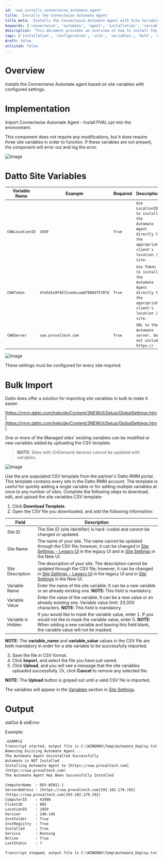 ```yaml
---
id: 'cwa_installs_connectwise_automate_agent'
title: 'Installs the Connectwise Automate Agent'
title_meta: 'Installs the Connectwise Automate Agent with Site Variables'
keywords: ['connectwise', 'automate', 'agent', 'installation', 'variables', 'bulk', 'import']
description: 'This document provides an overview of how to install the Connectwise Automate agent using site variables with configured settings. It includes implementation steps, required site variables, and instructions for bulk importing site variables to streamline the installation process.'
tags: ['installation', 'configuration', 'site', 'variables', 'bulk', 'connectwise']
draft: false
unlisted: false
---
```

# Overview
Installs the Connectwise Automate agent based on site variables with configured settings.

# Implementation
Import Connectwise Automate Agent - Install PVAL.cpt into the environment.

This component does not require any modifications, but it does require three site variables in order to function. If these variables are not present, the component will error out and log the error.

![Image](..\..\..\static\img\EPM---Software-Management---Component---Connectwise-Automate-Agent---Install-PVAL\image_1.png)

# Datto Site Variables

| Variable Name     | Example                           | Required | Description                                                                                       |
|-------------------|-----------------------------------|----------|---------------------------------------------------------------------------------------------------|
| `CWALocationID`   | `1659`                            | `True`   | `Use LocationID to install the Automate Agent directly to the appropriate client's location / site.` |
| `CWAToken`        | `4fe5d1e9fd571cedecaa8f988d75787d` | `True`   | `Use Token to install the Automate Agent directly to the appropriate client's location / site.`     |
| `CWAServer`       | `cwa.provaltech.com`             | `True`   | `URL to the Automate server. Do not include https://`                                           |

![Image](..\..\..\static\img\EPM---Software-Management---Component---Connectwise-Automate-Agent---Install-PVAL\image_2.png)

These settings must be configured for every site required.

# Bulk Import
Datto does offer a solution for importing site variables in bulk to make it easier.

[https://rmm.datto.com/help/de/Content/3NEWUI/Setup/GlobalSettings.htm](https://rmm.datto.com/help/de/Content/3NEWUI/Setup/GlobalSettings.htm)

One or more of the Managed sites' existing variables can be modified or new variables added by uploading the CSV template.

> **NOTE:** Sites with OnDemand devices cannot be updated with variables.

![Image](..\..\..\static\img\EPM---Software-Management---Component---Connectwise-Automate-Agent---Install-PVAL\image_3.png)

Use the pre-populated CSV template from the partner's Datto RMM portal. This template contains every site in the Datto RMM account. The template is useful for quickly adding a single variable or for adding multiple variables at once to any number of sites. Complete the following steps to download, edit, and upload the site variables CSV template:

1. Click **Download Template**.
2. Open the CSV file you downloaded, and add the following information:

| Field               | Description                                                                                                                        |
|---------------------|------------------------------------------------------------------------------------------------------------------------------------|
| Site ID             | The Site ID (site identifier) is hard-coded and cannot be changed or updated.                                                    |
| Site Name           | The name of your site. The name cannot be updated through the CSV file; however, it can be changed in [Site Settings - Legacy UI](https://rmm.datto.com/help/de/Content/4WEBPORTAL/Sites/SiteSettings.htm) in the legacy UI and in [Site Settings](https://rmm.datto.com/help/de/Content/3NEWUI/Sites/CreateASite.htm#Site_Settings) in the New UI. |
| Site Description    | The description of your site. The description cannot be updated through the CSV file; however, it can be changed in [Site Settings - Legacy UI](https://rmm.datto.com/help/de/Content/4WEBPORTAL/Sites/SiteSettings.htm) in the legacy UI and in [Site Settings](https://rmm.datto.com/help/de/Content/3NEWUI/Sites/CreateASite.htm#Site_Settings) in the New UI. |
| Variable Name       | Enter the name of the site variable. It can be a new variable or an already existing one.  **NOTE:** This field is mandatory.     |
| Variable Value      | Enter the value of the variable. It can be a new value or an already existing one. Variable value limit: 20,000 characters. **NOTE:** This field is mandatory. |
| Variable is Hidden  | If you would like to mask the variable value, enter 1. If you would not like to mask the variable value, enter 0. **NOTE:** When adding a new variable and leaving this field blank, the variable value will not be masked. |

**NOTE:** The **variable_name** and **variable_value** values in the CSV file are both mandatory in order for a site variable to be successfully imported.

3. Save the file in CSV format.
4. Click **Import**, and select the file you have just saved.
5. Click **Upload**, and you will see a message that the site variables uploaded successfully. Or, click **Cancel** to remove any selected file.

**NOTE:** The **Upload** button is grayed out until a valid CSV file is imported.

The variables will appear in the [Variables](https://rmm.datto.com/help/de/Content/3NEWUI/Sites/CreateASite.htm#Variables) section in [Site Settings](https://rmm.datto.com/help/de/Content/3NEWUI/Sites/CreateASite.htm#Site_Settings).

# Output
stdOut & stdError

Example:
```
.EXAMPLE
Transcript started, output file is C:\WINDOWS\Temp\Automate_Deploy.txt
Removing Existing Automate Agent...
The Automate Agent Uninstalled Successfully
Automate is NOT Installed
Installing Automate Agent to [https://cwa.provaltech.com](https://cwa.provaltech.com)
The Automate Agent Has Been Successfully Installed

ComputerName  : DEV-WIN11-1
ServerAddress : [https://cwa.provaltech.com|193.102.179.192](https://cwa.provaltech.com|193.102.179.192)
ComputerID    : 43998
ClientID      : 802
LocationID    : 1859
Version       : 240.146
InstFolder    : True
InstRegistry  : True
Installed     : True
Service       : Running
Online        : True
LastStatus    : 7

Transcript stopped, output file is C:\WINDOWS\Temp\Automate_Deploy.txt
```


